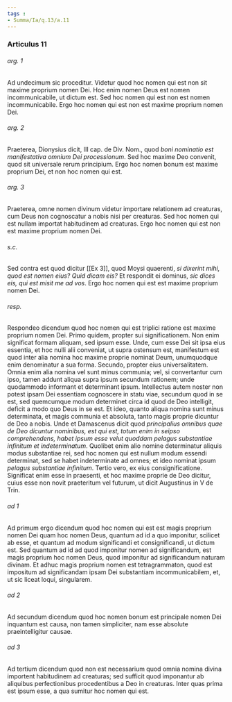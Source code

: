 ```yaml
---
tags : 
- Summa/Ia/q.13/a.11
---
```


### Articulus 11

###### arg. 1
Ad undecimum sic proceditur. Videtur quod hoc nomen qui est non sit maxime proprium nomen Dei. Hoc enim nomen Deus est nomen incommunicabile, ut dictum est. Sed hoc nomen qui est non est nomen incommunicabile. Ergo hoc nomen qui est non est maxime proprium nomen Dei.

###### arg. 2
Praeterea, Dionysius dicit, III cap. de Div. Nom., quod *boni nominatio est manifestativa omnium Dei processionum*. Sed hoc maxime Deo convenit, quod sit universale rerum principium. Ergo hoc nomen bonum est maxime proprium Dei, et non hoc nomen qui est.

###### arg. 3
Praeterea, omne nomen divinum videtur importare relationem ad creaturas, cum Deus non cognoscatur a nobis nisi per creaturas. Sed hoc nomen qui est nullam importat habitudinem ad creaturas. Ergo hoc nomen qui est non est maxime proprium nomen Dei.

###### s.c.
Sed contra est quod dicitur [[Ex 3]], quod Moysi quaerenti, *si dixerint mihi, quod est nomen eius? Quid dicam eis?* Et respondit ei dominus, *sic dices eis, qui est misit me ad vos*. Ergo hoc nomen qui est est maxime proprium nomen Dei.

###### resp.
Respondeo dicendum quod hoc nomen qui est triplici ratione est maxime proprium nomen Dei. Primo quidem, propter sui significationem. Non enim significat formam aliquam, sed ipsum esse. Unde, cum esse Dei sit ipsa eius essentia, et hoc nulli alii conveniat, ut supra ostensum est, manifestum est quod inter alia nomina hoc maxime proprie nominat Deum, unumquodque enim denominatur a sua forma. Secundo, propter eius universalitatem. Omnia enim alia nomina vel sunt minus communia; vel, si convertantur cum ipso, tamen addunt aliqua supra ipsum secundum rationem; unde quodammodo informant et determinant ipsum. Intellectus autem noster non potest ipsam Dei essentiam cognoscere in statu viae, secundum quod in se est, sed quemcumque modum determinet circa id quod de Deo intelligit, deficit a modo quo Deus in se est. Et ideo, quanto aliqua nomina sunt minus determinata, et magis communia et absoluta, tanto magis proprie dicuntur de Deo a nobis. Unde et Damascenus dicit quod *principalius omnibus quae de Deo dicuntur nominibus, est qui est, totum enim in seipso comprehendens, habet ipsum esse velut quoddam pelagus substantiae infinitum et indeterminatum*. Quolibet enim alio nomine determinatur aliquis modus substantiae rei, sed hoc nomen qui est nullum modum essendi determinat, sed se habet indeterminate ad omnes; et ideo nominat ipsum *pelagus substantiae infinitum*. Tertio vero, ex eius consignificatione. Significat enim esse in praesenti, et hoc maxime proprie de Deo dicitur, cuius esse non novit praeteritum vel futurum, ut dicit Augustinus in V de Trin.

###### ad 1
Ad primum ergo dicendum quod hoc nomen qui est est magis proprium nomen Dei quam hoc nomen Deus, quantum ad id a quo imponitur, scilicet ab esse, et quantum ad modum significandi et consignificandi, ut dictum est. Sed quantum ad id ad quod imponitur nomen ad significandum, est magis proprium hoc nomen Deus, quod imponitur ad significandum naturam divinam. Et adhuc magis proprium nomen est tetragrammaton, quod est impositum ad significandam ipsam Dei substantiam incommunicabilem, et, ut sic liceat loqui, singularem.

###### ad 2
Ad secundum dicendum quod hoc nomen bonum est principale nomen Dei inquantum est causa, non tamen simpliciter, nam esse absolute praeintelligitur causae.

###### ad 3
Ad tertium dicendum quod non est necessarium quod omnia nomina divina importent habitudinem ad creaturas; sed sufficit quod imponantur ab aliquibus perfectionibus procedentibus a Deo in creaturas. Inter quas prima est ipsum esse, a qua sumitur hoc nomen qui est.

